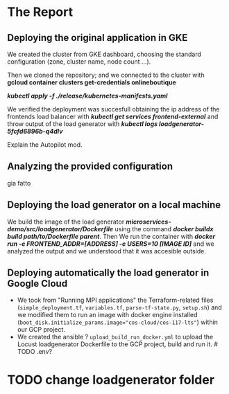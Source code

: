 # The Report
## Deploying the original application in GKE
We created the cluster from GKE dashboard, choosing the standard configuration (zone, cluster name, node count ...).

Then we cloned the repository;
 and we connected to the cluster with 
**gcloud container clusters get-credentials onlineboutique**

***kubectl apply -f ./release/kubernetes-manifests.yaml***

We verified the deployment was succesfull obtaining the ip address of the frontends load balancer with ***kubectl get services frontend-external*** and throw output of the load generator with ***kubectl logs loadgenerator-5fcfd6896b-q4dlv***

Explain the Autopilot mod.

## Analyzing the provided configuration

gia fatto

## Deploying the load generator on a local machine

We build the image of the load generator ***microservices-demo/src/loadgenerator/Dockerfile*** using the command ***docker buildx build path/to/Dockerfile parent***. Then We run the container with ***docker run -e FRONTEND_ADDR=[ADDRESS] -e USERS=10 [IMAGE ID]*** and we analyzed the output and we understood that it was accesible outside.

## Deploying automatically the load generator in Google Cloud

- We took from "Running MPI applications" the Terraform-related files (`simple_deployment.tf`, `variables.tf`, `parse-tf-state.py`, `setup.sh`) and we modified them to run an image with docker engine installed (`boot_disk.initialize_params.image="cos-cloud/cos-117-lts"`) within our GCP project.
- We created the ansible ? `upload_build_run_docker.yml` to upload the Locust loadgenerator Dockerfile to the GCP project, build and run it. # TODO .env?

# TODO change loadgenerator folder